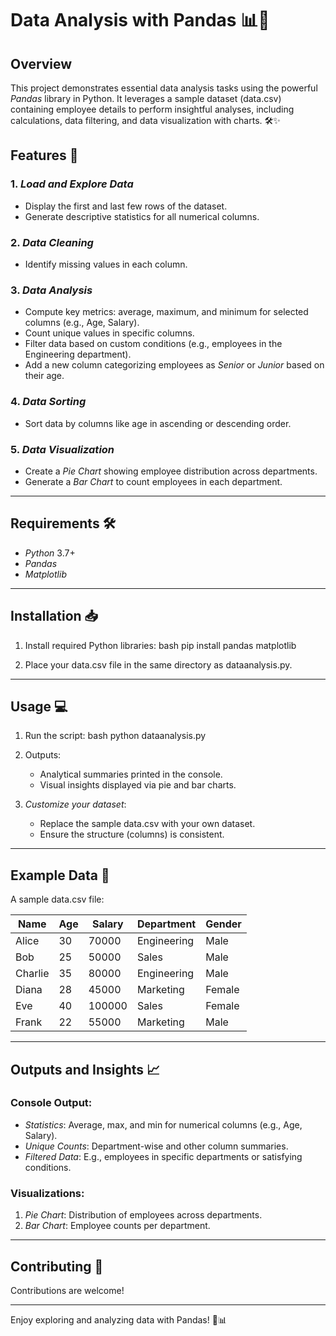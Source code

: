 # Data Analysis with Pandas 📊🐼

## Overview

This project demonstrates essential data analysis tasks using the powerful *Pandas* library in Python. It leverages a sample dataset (data.csv) containing employee details to perform insightful analyses, including calculations, data filtering, and data visualization with charts. 🛠✨

## Features 🚀

### 1. *Load and Explore Data*
- Display the first and last few rows of the dataset.
- Generate descriptive statistics for all numerical columns.

### 2. *Data Cleaning*
- Identify missing values in each column.

### 3. *Data Analysis*
- Compute key metrics: average, maximum, and minimum for selected columns (e.g., Age, Salary).
- Count unique values in specific columns.
- Filter data based on custom conditions (e.g., employees in the Engineering department).
- Add a new column categorizing employees as *Senior* or *Junior* based on their age.

### 4. *Data Sorting*
- Sort data by columns like age in ascending or descending order.

### 5. *Data Visualization*
- Create a *Pie Chart* showing employee distribution across departments.
- Generate a *Bar Chart* to count employees in each department.

---

## Requirements 🛠

- *Python* 3.7+
- *Pandas*
- *Matplotlib*

---

## Installation 📥


1. Install required Python libraries:
   bash
   pip install pandas matplotlib
   

3. Place your data.csv file in the same directory as dataanalysis.py.

---

## Usage 💻

1. Run the script:
   bash
   python dataanalysis.py
   

2. Outputs:
   - Analytical summaries printed in the console.
   - Visual insights displayed via pie and bar charts.

3. *Customize your dataset*:
   - Replace the sample data.csv with your own dataset.
   - Ensure the structure (columns) is consistent.

---

## Example Data 📂

A sample data.csv file:

| Name     | Age | Salary  | Department   | Gender |
|----------|-----|---------|--------------|--------|
| Alice    | 30  | 70000   | Engineering  | Male   |
| Bob      | 25  | 50000   | Sales        | Male   |
| Charlie  | 35  | 80000   | Engineering  | Male   |
| Diana    | 28  | 45000   | Marketing    | Female |
| Eve      | 40  | 100000  | Sales        | Female |
| Frank    | 22  | 55000   | Marketing    | Male   |

---

## Outputs and Insights 📈

### Console Output:
- *Statistics*: Average, max, and min for numerical columns (e.g., Age, Salary).
- *Unique Counts*: Department-wise and other column summaries.
- *Filtered Data*: E.g., employees in specific departments or satisfying conditions.

### Visualizations:
1. *Pie Chart*: Distribution of employees across departments.
2. *Bar Chart*: Employee counts per department.

---

## Contributing 🤝

Contributions are welcome!



---

Enjoy exploring and analyzing data with Pandas! 🐼📊
